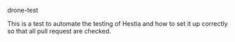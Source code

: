 drone-test

This is a test to automate the testing of Hestia and how to set it up correctly so that all pull request are checked. 
